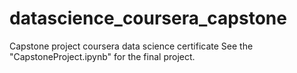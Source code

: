 # datascience_coursera_capstone
Capstone project coursera data science certificate
See the "CapstoneProject.ipynb" for the final project.
